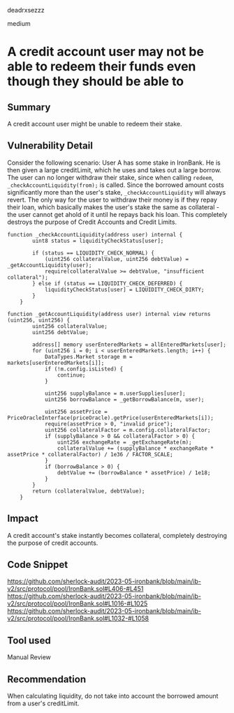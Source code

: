 deadrxsezzz

medium

# A credit account user may not be able to redeem their funds even though they should be able to

## Summary
A credit account user might be unable to redeem their stake. 

## Vulnerability Detail
Consider the following scenario: User A has some stake in IronBank. He is then given a large creditLimit, which he uses and takes out a large borrow. The user can no longer withdraw their stake, since when calling `redeem`, `_checkAccountLiquidity(from);` is called. Since the borrowed amount costs significantly more than the user's stake, `_checkAccountLiquidity` will always revert. The only way for the user to withdraw their money is if they repay their loan, which basically makes the user's stake the same as collateral - the user cannot get ahold of it until he repays back his loan. This completely destroys the purpose of Credit Accounts and Credit Limits. 

```solidity
function _checkAccountLiquidity(address user) internal {
        uint8 status = liquidityCheckStatus[user];

        if (status == LIQUIDITY_CHECK_NORMAL) {
            (uint256 collateralValue, uint256 debtValue) = _getAccountLiquidity(user);
            require(collateralValue >= debtValue, "insufficient collateral");
        } else if (status == LIQUIDITY_CHECK_DEFERRED) {
            liquidityCheckStatus[user] = LIQUIDITY_CHECK_DIRTY;
        }
    }
```
```solidity
function _getAccountLiquidity(address user) internal view returns (uint256, uint256) {
        uint256 collateralValue;
        uint256 debtValue;

        address[] memory userEnteredMarkets = allEnteredMarkets[user];
        for (uint256 i = 0; i < userEnteredMarkets.length; i++) {
            DataTypes.Market storage m = markets[userEnteredMarkets[i]];
            if (!m.config.isListed) {
                continue;
            }

            uint256 supplyBalance = m.userSupplies[user];
            uint256 borrowBalance = _getBorrowBalance(m, user);

            uint256 assetPrice = PriceOracleInterface(priceOracle).getPrice(userEnteredMarkets[i]);
            require(assetPrice > 0, "invalid price");
            uint256 collateralFactor = m.config.collateralFactor;
            if (supplyBalance > 0 && collateralFactor > 0) {
                uint256 exchangeRate = _getExchangeRate(m);
                collateralValue += (supplyBalance * exchangeRate * assetPrice * collateralFactor) / 1e36 / FACTOR_SCALE;
            }
            if (borrowBalance > 0) {
                debtValue += (borrowBalance * assetPrice) / 1e18;
            }
        }
        return (collateralValue, debtValue);
    }
```

## Impact
A credit account's stake instantly becomes collateral, completely destroying the purpose of credit accounts. 

## Code Snippet
https://github.com/sherlock-audit/2023-05-ironbank/blob/main/ib-v2/src/protocol/pool/IronBank.sol#L406-#L451
https://github.com/sherlock-audit/2023-05-ironbank/blob/main/ib-v2/src/protocol/pool/IronBank.sol#L1016-#L1025
https://github.com/sherlock-audit/2023-05-ironbank/blob/main/ib-v2/src/protocol/pool/IronBank.sol#L1032-#L1058


## Tool used

Manual Review

## Recommendation
When calculating liquidity, do not take into account the borrowed amount from a user's creditLimit.
